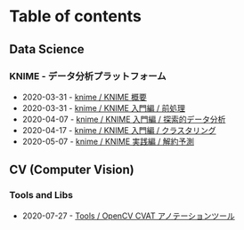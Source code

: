 # Table of contents
## Data Science
### KNIME - データ分析プラットフォーム

* 2020-03-31 - [knime / KNIME 概要](data-science/knime/index.md)
* 2020-03-31 - [knime / KNIME 入門編 / 前処理](data-science/knime/knime-1.md)
* 2020-04-07 - [knime / KNIME 入門編 / 探索的データ分析](data-science/knime/knime-2.md)
* 2020-04-17 - [knime / KNIME 入門編 / クラスタリング](data-science/knime/knime-3.md)
* 2020-05-07 - [knime / KNIME 実践編 / 解約予測](data-science/knime/knime-4.md)

## CV (Computer Vision)
### Tools and Libs

* 2020-07-27 - [Tools / OpenCV CVAT アノテーションツール](cv/tools/opencv-cvat.md)
